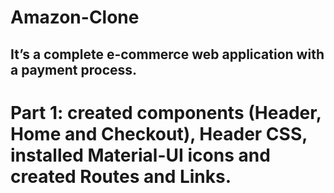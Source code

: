 # Amazon-Clone

## It’s a complete e-commerce web application with a payment process.
# Part 1: created components (Header, Home and Checkout), Header CSS, installed Material-UI icons and created Routes and Links.
